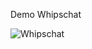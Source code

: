 Demo Whipschat


![Whipschat](https://user-images.githubusercontent.com/57278324/75690551-a4bf2080-5cd5-11ea-9340-982a873a1ce4.gif)
